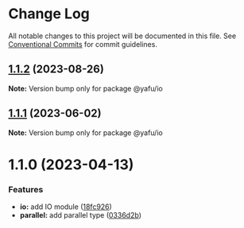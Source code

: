 # Change Log

All notable changes to this project will be documented in this file.
See [Conventional Commits](https://conventionalcommits.org) for commit guidelines.

## [1.1.2](https://github.com/TheLudd/yafu-mono/compare/@yafu/io@1.1.1...@yafu/io@1.1.2) (2023-08-26)

**Note:** Version bump only for package @yafu/io

## [1.1.1](https://github.com/TheLudd/yafu-mono/compare/@yafu/io@1.1.0...@yafu/io@1.1.1) (2023-06-02)

**Note:** Version bump only for package @yafu/io

# 1.1.0 (2023-04-13)

### Features

- **io:** add IO module ([18fc926](https://github.com/TheLudd/yafu-mono/commit/18fc926aec741f965dc831d01c2658898943259a))
- **parallel:** add parallel type ([0336d2b](https://github.com/TheLudd/yafu-mono/commit/0336d2b6ad60a6c2948d88b8efdf412da3d3ee0f))

